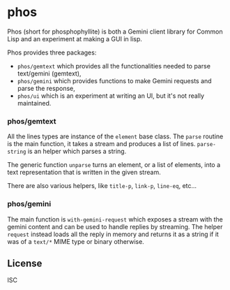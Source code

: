 # phos

Phos (short for phosphophyllite) is both a Gemini client library for
Common Lisp and an experiment at making a GUI in lisp.

Phos provides three packages:

 - `phos/gemtext` which provides all the functionalities needed to parse
   text/gemini (gemtext),
 - `phos/gemini` which provides functions to make Gemini requests and
   parse the response,
 - `phos/ui` which is an experiment at writing an UI, but it's not
   really maintained.


### phos/gemtext

All the lines types are instance of the `element` base class.  The
`parse` routine is the main function, it takes a stream and produces a
list of lines.  `parse-string` is an helper which parses a string.

The generic function `unparse` turns an element, or a list of elements,
into a text representation that is written in the given stream.

There are also various helpers, like `title-p`, `link-p`, `line-eq`,
etc...


### phos/gemini

The main function is `with-gemini-request` which exposes a stream with
the gemini content and can be used to handle replies by streaming.  The
helper `request` instead loads all the reply in memory and returns it as
a string if it was of a `text/*` MIME type or binary otherwise.


## License

ISC

